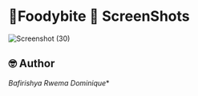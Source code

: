 # 🍔Foodybite  📸 ScreenShots

![Screenshot (30)](https://user-images.githubusercontent.com/52289151/161913889-288d6cca-b0db-4158-809c-10d6d405c23a.png)

## 🤓 Author
*Bafirishya Rwema Dominique**
